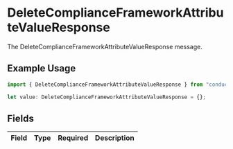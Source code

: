 # DeleteComplianceFrameworkAttributeValueResponse

The DeleteComplianceFrameworkAttributeValueResponse message.

## Example Usage

```typescript
import { DeleteComplianceFrameworkAttributeValueResponse } from "conductorone-sdk-typescript/sdk/models/shared";

let value: DeleteComplianceFrameworkAttributeValueResponse = {};
```

## Fields

| Field       | Type        | Required    | Description |
| ----------- | ----------- | ----------- | ----------- |
